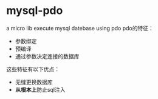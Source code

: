 # mysql-pdo
a micro lib execute mysql datebase using pdo
pdo的特征：
* 参数绑定
* 预编译
* 通过参数决定连接的数据库

这些特征有以下优点：

* 无缝更换数据库
* **从根本上**防止sql注入

